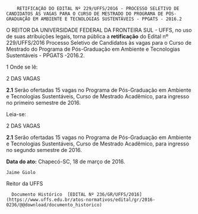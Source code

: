         RETIFICAÇÃO DO EDITAL Nº 229/UFFS/2016 - PROCESSO SELETIVO DE CANDIDATOS ÀS VAGAS PARA O CURSO DE MESTRADO DO PROGRAMA DE PÓS-GRADUAÇÃO EM AMBIENTE E TECNOLOGIAS SUSTENTÁVEIS - PPGATS - 2016.2  

O REITOR DA UNIVERSIDADE FEDERAL DA FRONTEIRA SUL - UFFS, no uso de suas atribuições legais, torna pública a **retificação** do Edital nº 229/UFFS/2016 Processo Seletivo de Candidatos às vagas para o Curso de Mestrado do Programa de Pós-Graduação em Ambiente e Tecnologias Sustentáveis - PPGATS -2016.2.

 1 Onde se lê:

 2 DAS VAGAS

 **2.1** Serão ofertadas 15 vagas no Programa de Pós-Graduação em Ambiente e Tecnologias Sustentáveis, Curso de Mestrado Acadêmico, para ingresso no primeiro semestre de 2016.

 Leia-se:

 2 DAS VAGAS

 **2.1** Serão ofertadas 15 vagas no Programa de Pós-Graduação em Ambiente e Tecnologias Sustentáveis, Curso de Mestrado Acadêmico, para ingresso no segundo semestre de 2016.

  

   **Data do ato:** Chapecó-SC, 18 de março de 2016.   
 

    Jaime Giolo   
 Reitor da UFFS 

      Documento Histórico  [EDITAL Nº 236/GR/UFFS/2016](https://www.uffs.edu.br/atos-normativos/edital/gr/2016-0236/@@download/documento_historico)     
      